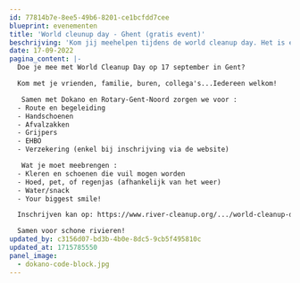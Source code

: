 ```yaml
---
id: 77814b7e-8ee5-49b6-8201-ce1bcfdd7cee
blueprint: evenementen
title: 'World cleunup day - Ghent (gratis event)'
beschrijving: 'Kom jij meehelpen tijdens de world cleanup day. Het is een gratis event waarin we afval gaan rapen.'
date: 17-09-2022
pagina_content: |-
  Doe je mee met World Cleanup Day op 17 september in Gent? 

  Kom met je vrienden, familie, buren, collega's...Iedereen welkom! 

   Samen met Dokano en Rotary-Gent-Noord zorgen we voor :
  - Route en begeleiding
  - Handschoenen
  - Afvalzakken
  - Grijpers
  - EHBO
  - Verzekering (enkel bij inschrijving via de website)

   Wat je moet meebrengen :
  - Kleren en schoenen die vuil mogen worden
  - Hoed, pet, of regenjas (afhankelijk van het weer)
  - Water/snack
  - Your biggest smile!

  Inschrijven kan op: https://www.river-cleanup.org/.../world-cleanup-day-gent

  Samen voor schone rivieren!
updated_by: c3156d07-bd3b-4b0e-8dc5-9cb5f495810c
updated_at: 1715785550
panel_image:
  - dokano-code-block.jpg
---
```

